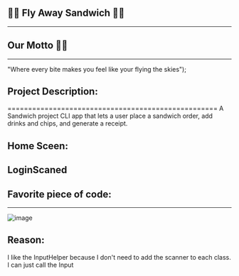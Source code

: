 ## 🚀🥪 Fly Away Sandwich 🥪🚀
--------------------------------------------------
## Our Motto 🚀🥪
--------------------------------------------------
"Where every bite makes you feel like your flying the skies");

## Project Description:
===================================================
A Sandwich project CLI app that lets a user place a sandwich order, add drinks and chips, 
and generate a receipt.


## Home Sceen:

## LoginScaned


## Favorite piece of code:
---------------------------------------------------------------------------
![image](https://github.com/user-attachments/assets/a2cef926-acc6-4960-8362-b68c126096b2)

## Reason:
I like the InputHelper because I don't need to add the scanner to each class. I can just  call the Input
